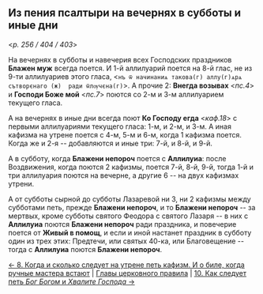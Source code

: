 ## Из пения псалтыри на вечернях в субботы и иные дни 

<*p. 256 / 404 / 403*>

На вечернях в субботы и навечерия всех Господских праздников **Блажен муж** всегда поется. И 1-й аллилуарий 
поется на 8-й глас, не из 9-ти аллилуариев этого гласа, <`нъ ѿ начинаниѧ такова(г) аллу(г)ѧрѧ сътворєнаго (ж) 
ради ѿлѹчєна(г)`>. А прочие 2: **Внегда возывах** <*пс.4*> и **Господи Боже мой** <*пс.7*> поются со 2-м 
и 3-м аллилуарием текущего гласа. 

А на вечернях в иные дни всегда поют **Ко Господу егда** <*каф.18*> с первыми аллилуариями текущего гласа: 
1-м, и 2-м, и 3-м. А иная кафизма на утрене поется с 4-м, 5-м и 6-м, когда 1 кафизма поется. 
Когда же и 2-я -- добавляются и иные три: 7-й, и 8-й, и 9-й. 

А в субботу, когда **Блажени непороч** поется с **Аллилуиа**: после Воздвижения, когда поются 2 кафизмы, 
поется 7-й, 8-й, 9-й, тогда 1-й и три аллилуария поются на вечерне, а другие 6 -- на двух кафизмах утрени. 

А от субботы сырной до субботы Лазаревой ни 3, ни 2 кафизмы между субботами петь, прежде **Блажени непороч**, 
и то **Блажени непороч** -- за мертвых, кроме субботы святого Феодора с святого Лазаря -- в них с **Аллилуиа** 
поются **Блажени непороч** ради праздника, и повечерие поется от **Живый в помощ**, и если и иной 
настанет праздник в субботу один из трех этих: Предтечи, или святых 40-ка, или Благовещение -- тогда 
с **Аллилуиа** поются **Блажени непороч**.   

[← 8. Когда и сколько следует на утрене петь кафизм. И о биле, когда ручные мастера встают](08.md)
| [Главы церковного правила](README.md) 
| [10. Как следует петь *Бог Богом* и *Хвалите Господа* →](10.md)

